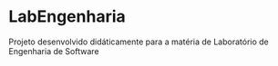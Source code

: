 # LabEngenharia
Projeto desenvolvido didáticamente para a matéria de Laboratório de Engenharia de Software
